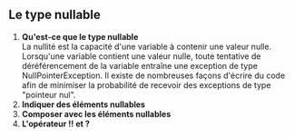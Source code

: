 ## Le type nullable

1. **Qu'est-ce que le type nullable**<br>
   La nullité est la capacité d'une variable à contenir une valeur nulle. Lorsqu'une variable contient une valeur nulle,
   toute tentative de déréférencement de la variable entraîne une exception de type NullPointerException. Il existe de
   nombreuses façons d'écrire du code afin de minimiser la probabilité de recevoir des exceptions de type "pointeur
   nul".
2. **Indiquer des éléments nullables**<br>
3. **Composer avec les éléments nullables**<br>
4. **L'opérateur !! et ?**